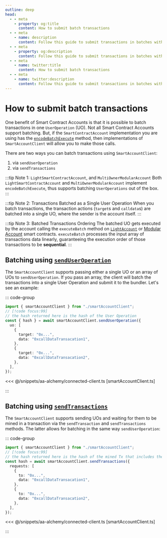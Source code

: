 ```yaml
---
outline: deep
head:
  - - meta
    - property: og:title
      content: How to submit batch transactions
  - - meta
    - name: description
      content: Follow this guide to submit transactions in batches with Account Kit, a vertically integrated stack for building apps that support ERC-4337 and ERC-6900.
  - - meta
    - property: og:description
      content: Follow this guide to submit transactions in batches with Account Kit, a vertically integrated stack for building apps that support ERC-4337 and ERC-6900.
  - - meta
    - name: twitter:title
      content: How to submit batch transactions
  - - meta
    - name: twitter:description
      content: Follow this guide to submit transactions in batches with Account Kit, a vertically integrated stack for building apps that support ERC-4337 and ERC-6900.
---
```


# How to submit batch transactions

One benefit of Smart Contract Accounts is that it is possible to batch transactions in one `UserOperation` (UO). Not all Smart Contract Accounts support batching. But, if the `SmartContractAccount` implementation you are using has the [`encodeBatchExecute`](/packages/aa-core/accounts/) method, then implementations of `SmartAccountClient` will allow you to make those calls.

There are two ways you can batch transactions using `SmartAccountClient`:

1. via `sendUserOperation`
2. via `sendTransactions`

:::tip Note 1: `LightSmartContractAccount`, and `MultiOwnerModularAccount`
Both `LightSmartContractAccount` and `MultiOwnerModularAccount` implement `encodeBatchExecute`, thus supports batching `UserOperations` out of the box.
:::

:::tip Note 2: Transactions Batched as a Single User Operation
When you batch transactions, the transaction actions (`target`s and `calldata`s) are batched into a single UO, where the sender is the account itself.
:::

:::tip Note 3: Batched Transactions Ordering
The batched UO gets executed by the account calling the `executeBatch` method on [`LightAccount`](https://github.com/alchemyplatform/light-account/blob/v1.1.0/src/LightAccount.sol) or [Modular Account](https://github.com/alchemyplatform/modular-account/blob/develop/src/account/UpgradeableModularAccount.sol) smart contracts. `executeBatch` processes the input array of transactions data linearly, guaranteeing the execution order of those transactions to be **sequential**.
:::

## Batching using [`sendUserOperation`](/packages/aa-core/smart-account-client/actions/sendUserOperation.md)

The `SmartAccountClient` supports passing either a single UO or an array of UOs to `sendUserOperation`. If you pass an array, the client will batch the transactions into a single User Operation and submit it to the bundler. Let's see an example:

::: code-group

```ts [example.ts]
import { smartAccountClient } from "./smartAccountClient";
// [!code focus:99]
// the hash returned here is the hash of the User Operation
const { hash } = await smartAccountClient.sendUserOperation({
  uo: [
    {
      target: "0x...",
      data: "0xcallDataTransacation1",
    },
    {
      target: "0x...",
      data: "0xcallDataTransacation2",
    },
  ],
});
```

<<< @/snippets/aa-alchemy/connected-client.ts [smartAccountClient.ts]

:::

## Batching using [`sendTransactions`](/packages/aa-core/smart-account-client/actions/sendTransactions.md)

The `SmartAccountClient` supports sending UOs and waiting for them to be mined in a transaction via the `sendTransaction` and `sendTransactions` methods. The latter allows for batching in the same way `sendUserOperation`:

::: code-group

```ts [example.ts]
import { smartAccountClient } from "./smartAccountClient";
// [!code focus:99]
// the hash returned here is the hash of the mined Tx that includes the UserOperation
const hash = await smartAccountClient.sendTransactions({
  requests: [
    {
      to: "0x...",
      data: "0xcallDataTransacation1",
    },
    {
      to: "0x...",
      data: "0xcallDataTransacation2",
    },
  ],
});
```

<<< @/snippets/aa-alchemy/connected-client.ts [smartAccountClient.ts]

:::
